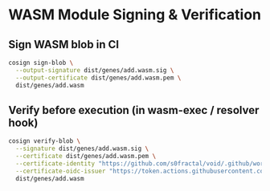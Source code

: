 # WASM Module Signing & Verification

## Sign WASM blob in CI
```bash
cosign sign-blob \
  --output-signature dist/genes/add.wasm.sig \
  --output-certificate dist/genes/add.wasm.pem \
  dist/genes/add.wasm
```

## Verify before execution (in wasm-exec / resolver hook)
```bash
cosign verify-blob \
  --signature dist/genes/add.wasm.sig \
  --certificate dist/genes/add.wasm.pem \
  --certificate-identity "https://github.com/s0fractal/void/.github/workflows/..." \
  --certificate-oidc-issuer "https://token.actions.githubusercontent.com" \
  dist/genes/add.wasm
```
